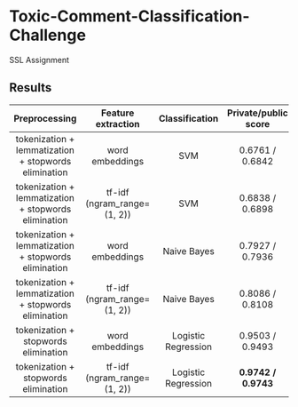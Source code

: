 # Toxic-Comment-Classification-Challenge
SSL Assignment

## Results

| Preprocessing | Feature extraction | Classification | Private/public score |
| :---: | :---: | :---: | :---: |
| tokenization + lemmatization + stopwords elimination | word embeddings | SVM | 0.6761 / 0.6842 |
| tokenization + lemmatization + stopwords elimination | tf-idf (ngram_range=(1, 2)) | SVM | 0.6838 / 0.6898 |
| tokenization + lemmatization + stopwords elimination | word embeddings | Naive Bayes | 0.7927 / 0.7936 |
| tokenization + lemmatization + stopwords elimination | tf-idf (ngram_range=(1, 2)) | Naive Bayes | 0.8086 / 0.8108 |
| tokenization + stopwords elimination | word embeddings | Logistic Regression | 0.9503 / 0.9493 |
| tokenization + stopwords elimination | tf-idf (ngram_range=(1, 2)) | Logistic Regression | **0.9742 / 0.9743** |

